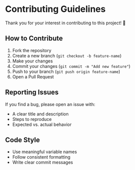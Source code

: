 # Contributing Guidelines

Thank you for your interest in contributing to this project! 🎉

## How to Contribute
1. Fork the repository
2. Create a new branch (`git checkout -b feature-name`)
3. Make your changes
4. Commit your changes (`git commit -m "Add new feature"`)
5. Push to your branch (`git push origin feature-name`)
6. Open a Pull Request

## Reporting Issues
If you find a bug, please open an issue with:
- A clear title and description
- Steps to reproduce
- Expected vs. actual behavior

## Code Style
- Use meaningful variable names  
- Follow consistent formatting  
- Write clear commit messages
